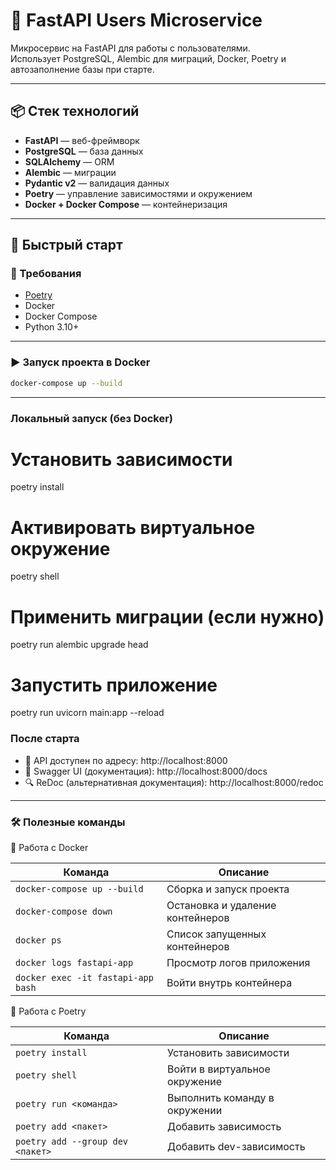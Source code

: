 # 🚀 FastAPI Users Microservice

Микросервис на FastAPI для работы с пользователями.  
Использует PostgreSQL, Alembic для миграций, Docker, Poetry и автозаполнение базы при старте.

---

## 📦 Стек технологий

- **FastAPI** — веб-фреймворк
- **PostgreSQL** — база данных
- **SQLAlchemy** — ORM
- **Alembic** — миграции
- **Pydantic v2** — валидация данных
- **Poetry** — управление зависимостями и окружением
- **Docker + Docker Compose** — контейнеризация

---

## 🚀 Быстрый старт

### 🔧 Требования

- [Poetry](https://python-poetry.org/docs/#installation)
- Docker
- Docker Compose
- Python 3.10+

---

### ▶️ Запуск проекта в Docker

```bash
docker-compose up --build
```
---

### Локальный запуск (без Docker)
# Установить зависимости
poetry install

# Активировать виртуальное окружение
poetry shell

# Применить миграции (если нужно)
poetry run alembic upgrade head

# Запустить приложение
poetry run uvicorn main:app --reload


### После старта

- 📌 API доступен по адресу: http://localhost:8000
- 📄 Swagger UI (документация): http://localhost:8000/docs
- 🔍 ReDoc (альтернативная документация): http://localhost:8000/redoc

---
### 🛠 Полезные команды
🔧 Работа с Docker

| Команда                              | Описание                          |
|--------------------------------------|-----------------------------------|
| `docker-compose up --build`         | Сборка и запуск проекта           |
| `docker-compose down`               | Остановка и удаление контейнеров  |
| `docker ps`                         | Список запущенных контейнеров     |
| `docker logs fastapi-app`          | Просмотр логов приложения         |
| `docker exec -it fastapi-app bash` | Войти внутрь контейнера           |

🔧 Работа с Poetry

| Команда                            | Описание                                |
|------------------------------------|-----------------------------------------|
| `poetry install`                  | Установить зависимости                  |
| `poetry shell`                    | Войти в виртуальное окружение           |
| `poetry run <команда>`           | Выполнить команду в окружении           |
| `poetry add <пакет>`             | Добавить зависимость                    |
| `poetry add --group dev <пакет>` | Добавить dev-зависимость                |